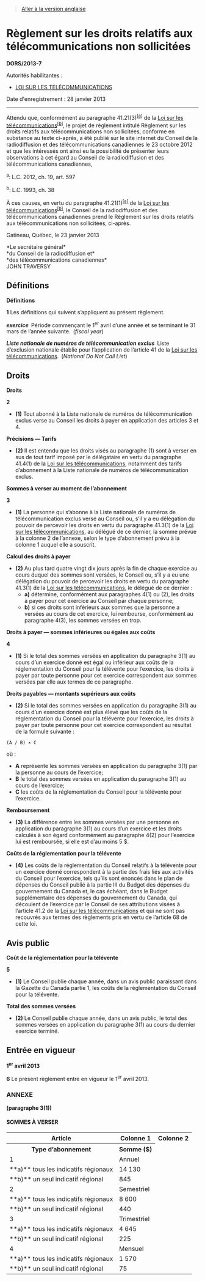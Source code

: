 > [Aller à la version anglaise](/en/Regulations/Statutory%20Orders%20and%20Regulations/2013/7.md)

# Règlement sur les droits relatifs aux télécommunications non sollicitées

**DORS/2013-7**

Autorités habilitantes : 
- [LOI SUR LES TÉLÉCOMMUNICATIONS](/fr/Lois/Lois%20du%20Canada/1993/ch.%2038.md)

Date d'enregistrement : 28 janvier 2013

----------

Attendu que, conformément au paragraphe 41.21(3)<sup><a href='#nbp_a'>[a]</a></sup> de la [Loi sur les télécommunications](/fr/Lois/Lois%20du%20Canada/1993/ch.%2038.md)<sup><a href='#nbp_b'>[b]</a></sup>, le projet de règlement intitulé Règlement sur les droits relatifs aux télécommunications non sollicitées, conforme en substance au texte ci-après, a été publié sur le site internet du Conseil de la radiodiffusion et des télécommunications canadiennes le 23 octobre 2012 et que les intéressés ont ainsi eu la possibilité de présenter leurs observations à cet égard au Conseil de la radiodiffusion et des télécommunications canadiennes,

<a name='nbp_a'><sup>a</sup></a>: L.C. 2012, ch. 19, art. 597<br />

<a name='nbp_b'><sup>b</sup></a>: L.C. 1993, ch. 38<br />

À ces causes, en vertu du paragraphe 41.21(1)<sup><a href='#nbp_a'>[a]</a></sup> de la [Loi sur les télécommunications](/fr/Lois/Lois%20du%20Canada/1993/ch.%2038.md)<sup><a href='#nbp_b'>[b]</a></sup>, le Conseil de la radiodiffusion et des télécommunications canadiennes prend le Règlement sur les droits relatifs aux télécommunications non sollicitées, ci-après.

Gatineau, Québec, le 23 janvier 2013


<p>*Le secrétaire général*<br />*du Conseil de la radiodiffusion et*<br />*des télécommunications canadiennes*<br />JOHN TRAVERSY<br /></p>




## Définitions



**Définitions**

**1** Les définitions qui suivent s’appliquent au présent règlement.

***exercice*** Période commençant le 1<sup>er</sup> avril d’une année et se terminant le 31 mars de l’année suivante. (*fiscal year*)

***Liste nationale de numéros de télécommunication exclus*** Liste d’exclusion nationale établie pour l’application de l’article 41 de la [Loi sur les télécommunications](/fr/Lois/Lois%20du%20Canada/1993/ch.%2038.md). (*National Do Not Call List*)




## Droits



**Droits**

**2** 

- **(1)** Tout abonné à la Liste nationale de numéros de télécommunication exclus verse au Conseil les droits à payer en application des articles 3 et 4.

**Précisions — Tarifs**

- **(2)** Il est entendu que les droits visés au paragraphe (1) sont à verser en sus de tout tarif imposé par le délégataire en vertu du paragraphe 41.4(1) de la [Loi sur les télécommunications](/fr/Lois/Lois%20du%20Canada/1993/ch.%2038.md), notamment des tarifs d’abonnement à la Liste nationale de numéros de télécommunication exclus.




**Sommes à verser au moment de l’abonnement**

**3** 

- **(1)** La personne qui s’abonne à la Liste nationale de numéros de télécommunication exclus verse au Conseil ou, s’il y a eu délégation du pouvoir de percevoir les droits en vertu du paragraphe 41.3(1) de la [Loi sur les télécommunications](/fr/Lois/Lois%20du%20Canada/1993/ch.%2038.md), au délégué de ce dernier, la somme prévue à la colonne 2 de l’annexe, selon le type d’abonnement prévu à la colonne 1 auquel elle a souscrit.

**Calcul des droits à payer**

- **(2)** Au plus tard quatre vingt dix jours après la fin de chaque exercice au cours duquel des sommes sont versées, le Conseil ou, s’il y a eu une délégation du pouvoir de percevoir les droits en vertu du paragraphe 41.3(1) de la [Loi sur les télécommunications](/fr/Lois/Lois%20du%20Canada/1993/ch.%2038.md), le délégué de ce dernier :
	- **a)** détermine, conformément aux paragraphes 4(1) ou (2), les droits à payer pour cet exercice au Conseil par chaque personne;
	- **b)** si ces droits sont inférieurs aux sommes que la personne a versées au cours de cet exercice, lui rembourse, conformément au paragraphe 4(3), les sommes versées en trop.




**Droits à payer — sommes inférieures ou égales aux coûts**

**4** 

- **(1)** Si le total des sommes versées en application du paragraphe 3(1) au cours d’un exercice donné est égal ou inférieur aux coûts de la réglementation du Conseil pour la télévente pour l’exercice, les droits à payer par toute personne pour cet exercice correspondent aux sommes versées par elle aux termes de ce paragraphe.

**Droits payables — montants supérieurs aux coûts**

- **(2)** Si le total des sommes versées en application du paragraphe 3(1) au cours d’un exercice donné est plus élevé que les coûts de la réglementation du Conseil pour la télévente pour l’exercice, les droits à payer par toute personne pour cet exercice correspondent au résultat de la formule suivante :
```
(A / B) × C
```
où :
- **A** représente les sommes versées en application du paragraphe 3(1) par la personne au cours de l’exercice;
- **B** le total des sommes versées en application du paragraphe 3(1) au cours de l’exercice;
- **C** les coûts de la réglementation du Conseil pour la télévente pour l’exercice.

**Remboursement**

- **(3)** La différence entre les sommes versées par une personne en application du paragraphe 3(1) au cours d’un exercice et les droits calculés à son égard conformément au paragraphe 4(2) pour l’exercice lui est remboursée, si elle est d’au moins 5 $.

**Coûts de la réglementation pour la télévente**

- **(4)** Les coûts de la réglementation du Conseil relatifs à la télévente pour un exercice donné correspondent à la partie des frais liés aux activités du Conseil pour l’exercice, tels qu’ils sont énoncés dans le plan de dépenses du Conseil publié à la partie III du Budget des dépenses du gouvernement du Canada et, le cas échéant, dans le Budget supplémentaire des dépenses du gouvernement du Canada, qui découlent de l’exercice par le Conseil de ses attributions visées à l’article 41.2 de la [Loi sur les télécommunications](/fr/Lois/Lois%20du%20Canada/1993/ch.%2038.md) et qui ne sont pas recouvrés aux termes des règlements pris en vertu de l’article 68 de cette loi.




## Avis public



**Coût de la réglementation pour la télévente**

**5** 

- **(1)** Le Conseil publie chaque année, dans un avis public paraissant dans la Gazette du Canada partie 1, les coûts de la réglementation du Conseil pour la télévente.

**Total des sommes versées**

- **(2)** Le Conseil publie chaque année, dans un avis public, le total des sommes versées en application du paragraphe 3(1) au cours du dernier exercice terminé.




## Entrée en vigueur



**1<sup>er</sup> avril 2013**

**6** Le présent règlement entre en vigueur le 1<sup>er</sup> avril 2013.




### **ANNEXE** 
**(paragraphe 3(1))**
#### SOMMES À VERSER
<table>
<tr>
<th>Article</th>
<th>Colonne 1</th>
<th>Colonne 2</th>
</tr>
<tr>
<th>Type d’abonnement</th>
<th>Somme ($)</th>
</tr>
<tr>
<td>1</td>
<td>Annuel</td>
<td></td>
</tr>
<tr>
<td>**a)** tous les indicatifs régionaux

</td>
<td>14 130</td>
</tr>
<tr>
<td>**b)** un seul indicatif régional

</td>
<td>845</td>
</tr>
<tr>
<td>2</td>
<td>Semestriel</td>
<td></td>
</tr>
<tr>
<td>**a)** tous les indicatifs régionaux

</td>
<td>8 600</td>
</tr>
<tr>
<td>**b)** un seul indicatif régional

</td>
<td>440</td>
</tr>
<tr>
<td>3</td>
<td>Trimestriel</td>
<td></td>
</tr>
<tr>
<td>**a)** tous les indicatifs régionaux

</td>
<td>4 645</td>
</tr>
<tr>
<td>**b)** un seul indicatif régional

</td>
<td>225</td>
</tr>
<tr>
<td>4</td>
<td>Mensuel</td>
<td></td>
</tr>
<tr>
<td>**a)** tous les indicatifs régionaux

</td>
<td>1 570</td>
</tr>
<tr>
<td>**b)** un seul indicatif régional

</td>
<td>75</td>
</tr>
</table>


